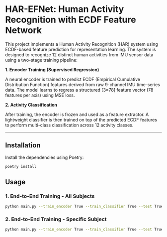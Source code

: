 # HAR-EFNet: Human Activity Recognition with ECDF Feature Network

This project implements a Human Activity Recognition (HAR) system using ECDF-based feature prediction for representation learning. The system is designed to recognize 12 distinct human activities from IMU sensor data using a two-stage training pipeline:

**1. Encoder Training (Supervised Regression)**
   
A neural encoder is trained to predict ECDF (Empirical Cumulative Distribution Function) features derived from raw 9-channel IMU time-series data.
The model learns to regress a structured [3×78] feature vector (78 features per axis) using MSE loss.

**2. Activity Classification**
   
After training, the encoder is frozen and used as a feature extractor. A lightweight classifier is then trained on top of the predicted ECDF features to perform multi-class classification across 12 activity classes.


---


## Installation
Install the dependencies using Poetry:
```bash
poetry install
```
## Usage
### 1. End-to-End Training - All Subjects
```bash
python main.py --train_encoder True --train_classifier True --test True
```

### 2. End-to-End Training - Specific Subject
```bash
python main.py --train_encoder True --train_classifier True --test True --specific_subject 1
``` 
